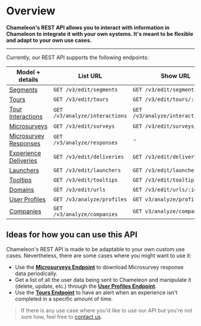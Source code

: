 # Overview

**Chameleon's REST API allows you to interact with information in Chameleon to integrate it with your own systems. It's meant to be flexible and adapt to your own use cases.**

------


Currently, our REST API supports the following endpoints:

| Model + details                                              | List URL                 | Show URL                     |
| ------------------------------------------------------------ | ------------------------ | ---------------------------- |
| [Segments](apis/segments.md) | `GET /v3/edit/segments`  | `GET /v3/edit/segments/:id`  |
| [Tours](apis/tours.md)    | `GET /v3/edit/tours`     | `GET /v3/edit/tours/:id`     |
| [Tour Interactions](apis/tour-interactions.md) | `GET /v3/analyze/interactions` | `GET /v3/analyze/interactions/:id` |
| [Microsurveys](apis/surveys.md) | `GET /v3/edit/surveys`   | `GET /v3/edit/surveys/:id`   |
| [Microsurvey Responses](apis/survey-responses.md) | `GET /v3/analyze/responses`   | -   |
| [Experience Deliveries](apis/deliveries.md) | `GET /v3/edit/deliveries`   | `GET /v3/edit/delivery/:id`   |
| [Launchers](apis/launchers.md) | `GET /v3/edit/launchers` | `GET /v3/edit/launchers/:id` |
| [Tooltips](apis/tooltips.md) | `GET /v3/edit/tooltips`  | `GET /v3/edit/tooltips/:id`  |
| [Domains](apis/urls.md)   | `GET /v3/edit/urls`      | `GET /v3/edit/urls/:id`      |
| [User Profiles](apis/profiles.md) | `GET /v3/analyze/profiles`| `GET v3/analyze/profiles/:id` |
| [Companies](apis/companies.md) | `GET /v3/analyze/companies`| `GET v3/analyze/companies/:id` |



## Ideas for how you can use this API

Chameleon's REST API is made to be adaptable to your own custom use cases. Nevertheless, there are some cases where you might want to use it:

- Use the **[Microsurveys Endpoint](apis/surveys.md)** to download Microsurvey response data periodically.
- Get a list of all the user data being sent to Chameleon and manipulate it (delete, update, etc.) through the **[User Profiles Endpoint](apis/profiles.md)**.
- Use the **[Tours Endpoint](apis/tours.md)** to have an alert when an experience isn't completed in a specific amount of time.


> If there is any use case where you'd like to use our API but you're not sure how, feel free to [contact us](mailto:hello@trychameleon.com?subject=API+Use+Case).
